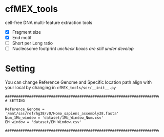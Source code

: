 # cfMEX_tools
cell-free DNA multi-feature extraction tools
  - [x] Fragment size
  - [x] End motif
  - [ ] Short per Long ratio
  - [ ] Nucleosome footprint
*uncheck boxes are still under develop*

# Setting
You can change Reference Genome and Specific location path align with your local
by changing in `cfMEX_tools/scr/__init__.py`

```
#################################################################################################################
# SETTING

Reference_Genome = '/mnt/sas/ref/hg38/v0/Homo_sapiens_assembly38.fasta'
Num_1Mb_window = 'dataset/1Mb_Window_Num.csv'
EM_window = 'dataset/EM_Window.csv'

#################################################################################################################
```
